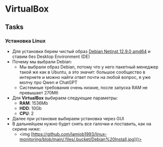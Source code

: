 # VirtualBox

## Tasks

### Установка Linux

- Для установки берем чистый образ [Debian Netinst 12.9.0 amd64](https://www.debian.org/CD/netinst/) и ставим без Desktop Environment (DE)
- Почему мы выбрали Debian:
  - Мы выбрали образ Debian, потому что у него пакетный менеджер такой же как в Ubuntu, а это значит: большое сообщество в интернете и можно найти ответ почти на любой вопрос, я уже молчу про Qwen и ChatGPT
  - Системные требования очень низкие, после запуска RAM не превышает 270Мб
- Для **VirtualBox** выбираем следующие параметры:
  - **RAM**: 1536Mb
  - **HDD**: 10Gb
  - **CPU**: 2
- Далее при установке выбираем установка через GUI
- В дальнейшем нужно будет снять все галочки и поставить, как на скрине ниже:
  - <img [https://github.com/lamjob1993/linux-monitoring/blob/main/.files/.bucket/Debian%20Install.jpg]()>
